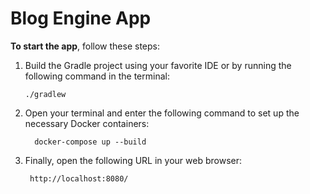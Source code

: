 # Blog Engine App

**To start the app**, follow these steps:

1. Build the Gradle project using your favorite IDE or by running the following command in the terminal:

   ```shell
   ./gradlew

2. Open your terminal and enter the following command to set up the necessary Docker containers:
      ```shell 
        docker-compose up --build
    ```
3. Finally, open the following URL in your web browser: 
    ```plaintext  
     http://localhost:8080/
     ```